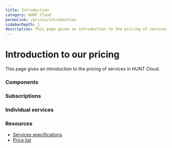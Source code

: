 ```yaml
---
title: Introduction
category: HUNT Cloud
permalink: /prices/introduction
sidebarDepth: 1
description: This page gives an introduction to the pricing of services in HUNT Cloud.
---
```


# Introduction to our pricing

This page gives an introduction to the pricing of services in HUNT Cloud. 

### Components

### Subscriptions

### Individual services 

### Resources

- [Services specifications](/services/specification)
- [Price list](/prices/pricelist) 

